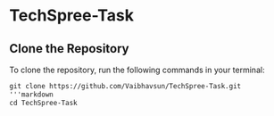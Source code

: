 # TechSpree-Task
## Clone the Repository

To clone the repository, run the following commands in your terminal:

```markdown
git clone https://github.com/Vaibhavsun/TechSpree-Task.git
'''markdown
cd TechSpree-Task

